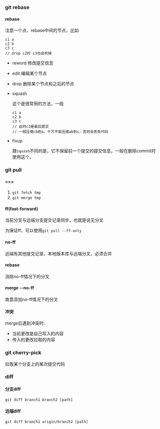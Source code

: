 ### git rebase

#### rebase

注意一个点，rebase中间的节点，比如

```
c1 a
c2 b
c3 c
// drop c2时 c3也会死掉
```

+ reword 修改提交信息
+ edit 编辑某个节点
+ drop 删除某个节点和之后的节点

+ squash

  这个是很常用的方法，一般

  ```
  c1 a
  c2 b
  c3 c
  // 此时c3是最后提交
  // 一般压缩cb到a，千万不能压缩ab到c，否则会丢失代码
  ```

+ fixup

  跟`squash`不同的是，它不保留前一个提交的提交信息。一般在删除commit时使用这个。

### git pull

#### ===

1. `git fetch tmp `
2. `git merge tmp`

#### ff(fast-forward)

当前分支与远端分支提交记录同步，也就是说无分叉

为保证ff，可以使用`git pull --ff-only`

#### no-ff

远端有其他提交记录，本地版本库与远端分叉，必须合并

#### rebase

消除no-ff情况下的分叉

#### merge --no-ff

故意添加no-ff情况下的分叉

#### 冲突

merge后遇到冲突时:

+ 当前更改是自己写入的内容
+ 传入的更改拉取的内容



### git cherry-pick

拉取某个分支上的某次提交代码



### diff

#### 分支diff

`git diff branch1 branch2 [path]`

#### 远端diff

`git diff branch1 origin/branch2 [path]`



